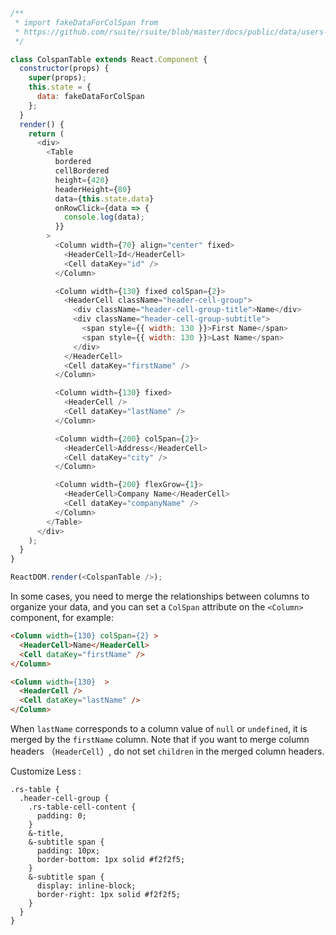 <!--start-code-->

```js
/**
 * import fakeDataForColSpan from
 * https://github.com/rsuite/rsuite/blob/master/docs/public/data/users-colspan.json
 */

class ColspanTable extends React.Component {
  constructor(props) {
    super(props);
    this.state = {
      data: fakeDataForColSpan
    };
  }
  render() {
    return (
      <div>
        <Table
          bordered
          cellBordered
          height={420}
          headerHeight={80}
          data={this.state.data}
          onRowClick={data => {
            console.log(data);
          }}
        >
          <Column width={70} align="center" fixed>
            <HeaderCell>Id</HeaderCell>
            <Cell dataKey="id" />
          </Column>

          <Column width={130} fixed colSpan={2}>
            <HeaderCell className="header-cell-group">
              <div className="header-cell-group-title">Name</div>
              <div className="header-cell-group-subtitle">
                <span style={{ width: 130 }}>First Name</span>
                <span style={{ width: 130 }}>Last Name</span>
              </div>
            </HeaderCell>
            <Cell dataKey="firstName" />
          </Column>

          <Column width={130} fixed>
            <HeaderCell />
            <Cell dataKey="lastName" />
          </Column>

          <Column width={200} colSpan={2}>
            <HeaderCell>Address</HeaderCell>
            <Cell dataKey="city" />
          </Column>

          <Column width={200} flexGrow={1}>
            <HeaderCell>Company Name</HeaderCell>
            <Cell dataKey="companyName" />
          </Column>
        </Table>
      </div>
    );
  }
}

ReactDOM.render(<ColspanTable />);
```

<!--end-code-->

In some cases, you need to merge the relationships between columns to organize your data, and you can set a `ColSpan` attribute on the `<Column>` component, for example:

```html
<Column width={130} colSpan={2} >
  <HeaderCell>Name</HeaderCell>
  <Cell dataKey="firstName" />
</Column>

<Column width={130}  >
  <HeaderCell />
  <Cell dataKey="lastName" />
</Column>
```

When `lastName` corresponds to a column value of `null` or `undefined`, it is merged by the `firstName` column.
Note that if you want to merge column headers （`HeaderCell`）, do not set `children` in the merged column headers.

Customize Less :

```less
.rs-table {
  .header-cell-group {
    .rs-table-cell-content {
      padding: 0;
    }
    &-title,
    &-subtitle span {
      padding: 10px;
      border-bottom: 1px solid #f2f2f5;
    }
    &-subtitle span {
      display: inline-block;
      border-right: 1px solid #f2f2f5;
    }
  }
}
```
